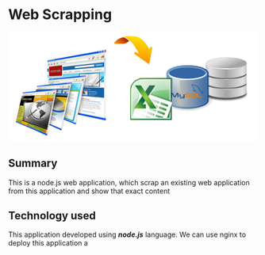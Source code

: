 # Web Scrapping
![Web Scrapping Image](/images/scraper1.png)

## Summary
   This is a node.js web application, which scrap an existing web application from this application and show that exact content
	
## Technology used
   This application developed using _**node.js**_ language. We can use nginx to deploy this application
a
